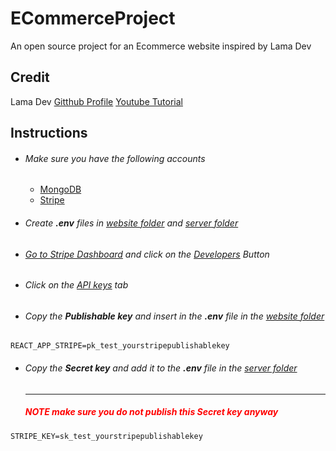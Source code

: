 # ECommerceProject
An open source project for an Ecommerce website inspired by Lama Dev

## Credit
Lama Dev <a href="https://github.com/safak">Gitthub Profile</a> <a href="https://www.youtube.com/watch?v=y66RgYMAgSo">Youtube Tutorial</a>


## Instructions
<ul>
    <li>
        <h6>Make sure you have the following accounts</h6>
        <ul>
            <li><a href="https://mongodb.com">MongoDB</a></li>
            <li><a href="https://stripe.com">Stripe</a></li>
        </ul>
    </li>
    <li>
        <h6>Create <strong>.env</strong> files in <a href="./website">website folder</a> and <a href="./server">server folder</h6>
    </li>
    <li>
        <h6>Go to <a href="https://dashboard.stripe.com/">Stripe Dashboard</a> and click on the <a href="https://dashboard.stripe.com/test/developers">Developers</a> Button</h6>
    </li>
    <li>
        <h6>Click on the <a href="https://dashboard.stripe.com/test/apikeys">API keys</a> tab</h6>
    </li>
    <li>
        <h6>Copy the <strong>Publishable key</strong> and insert in the <strong>.env</strong> file in the <a href="./website">website folder</a></h6>
    </li>
</ul>

```
REACT_APP_STRIPE=pk_test_yourstripepublishablekey
```

<ul>
    <li>
        <h6>Copy the <strong>Secret key</strong> and add it to the <strong>.env</strong> file in the <a href="./server">server folder</a></h6>
        <hr/>
        <h5 style="color:red;">NOTE make sure you do not publish this <strong>Secret key</strong> anyway</h5>
    </li>
</ul>

```
STRIPE_KEY=sk_test_yourstripepublishablekey
```

